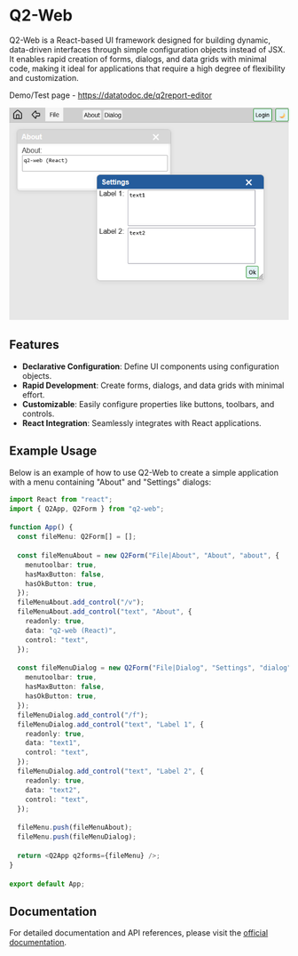 # Q2-Web

Q2-Web is a React-based UI framework designed for building dynamic, data-driven interfaces through simple configuration objects instead of JSX. It enables rapid creation of forms, dialogs, and data grids with minimal code, making it ideal for applications that require a high degree of flexibility and customization.

Demo/Test page - https://datatodoc.de/q2report-editor

![Q2-Web Example](./assets/q2-web-example.png)

## Features

- **Declarative Configuration**: Define UI components using configuration objects.
- **Rapid Development**: Create forms, dialogs, and data grids with minimal effort.
- **Customizable**: Easily configure properties like buttons, toolbars, and controls.
- **React Integration**: Seamlessly integrates with React applications.

## Example Usage

Below is an example of how to use Q2-Web to create a simple application with a menu containing "About" and "Settings" dialogs:

```typescript
import React from "react";
import { Q2App, Q2Form } from "q2-web";

function App() {
  const fileMenu: Q2Form[] = [];

  const fileMenuAbout = new Q2Form("File|About", "About", "about", {
    menutoolbar: true,
    hasMaxButton: false,
    hasOkButton: true,
  });
  fileMenuAbout.add_control("/v");
  fileMenuAbout.add_control("text", "About", {
    readonly: true,
    data: "q2-web (React)",
    control: "text",
  });

  const fileMenuDialog = new Q2Form("File|Dialog", "Settings", "dialog", {
    menutoolbar: true,
    hasMaxButton: false,
    hasOkButton: true,
  });
  fileMenuDialog.add_control("/f");
  fileMenuDialog.add_control("text", "Label 1", {
    readonly: true,
    data: "text1",
    control: "text",
  });
  fileMenuDialog.add_control("text", "Label 2", {
    readonly: true,
    data: "text2",
    control: "text",
  });

  fileMenu.push(fileMenuAbout);
  fileMenu.push(fileMenuDialog);

  return <Q2App q2forms={fileMenu} />;
}

export default App;
```

## Documentation

For detailed documentation and API references, please visit the [official documentation](#).
